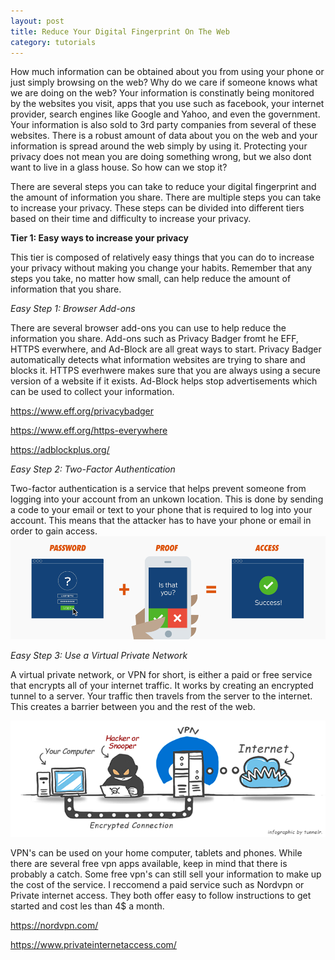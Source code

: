 ```yaml
---
layout: post
title: Reduce Your Digital Fingerprint On The Web
category: tutorials
---
```

How much information can be obtained about you from using your phone or just simply browsing on the web? Why do we care if someone knows what we are doing on the web? Your information is constinatly being monitored by the websites you visit, apps that you use such as facebook, your internet provider, search engines like Google and Yahoo, and even the government. Your information is also sold to 3rd party companies from several of these websites. There is a robust amount of data about you on the web and your information is spread around the web simply by using it. Protecting your privacy does not mean you are doing something wrong, but we also dont want to live in a glass house. So how can we stop it? 

There are several steps you can take to reduce your digital fingerprint and the amount of information you share. There are multiple steps you can take to increase your privacy. These steps can be divided into different tiers based on their time and difficulty to increase your privacy. 

<b>Tier 1: Easy ways to increase your privacy</b>

This tier is composed of relatively easy things that you can do to increase your privacy without making you change your habits. Remember that any steps you take, no matter how small, can help reduce the amount of information that you share. 

<i> Easy Step 1: Browser Add-ons</i>

There are several browser add-ons you can use to help reduce the information you share. Add-ons such as Privacy Badger fromt he EFF, HTTPS everwhere, and Ad-Block are all great ways to start. Privacy Badger automatically detects what information websites are trying to share and blocks it. HTTPS everhwere makes sure that you are always using a secure version of a website if it exists. Ad-Block helps stop advertisements which can be used to collect your information. 

<a href="https://www.eff.org/privacybadger">https://www.eff.org/privacybadger</a>

<a href="https://www.eff.org/https-everywhere">https://www.eff.org/https-everywhere</a>

<a href="https://adblockplus.org/">https://adblockplus.org/</a>

<i> Easy Step 2: Two-Factor Authentication</i>

Two-factor authentication is a service that helps prevent someone from logging into your account from an unkown location. This is done by sending a code to your email or text to your phone that is required to log into your account. This means that the attacker has to have your phone or email in order to gain access. 
![Image description](/images/2factor.png)

<i> Easy Step 3: Use a Virtual Private Network</i>

A virtual private network, or VPN for short, is either a paid or free service that encrypts all of your internet traffic. It works by creating an encrypted tunnel to a server. Your traffic then travels from the server to the internet. This creates a barrier between you and the rest of the web. 

![Image description](/images/vpnpic.png)

VPN's can be used on your home computer, tablets and phones. While there are several free vpn apps available, keep in mind that there is probably a catch. Some free vpn's can still sell your information to make up the cost of the service. I reccomend a paid service such as Nordvpn or Private internet access. They both offer easy to follow instructions to get started and cost les than 4$ a month. 

<a href="https://nordvpn.com/">https://nordvpn.com/</a>

<a href="https://www.privateinternetaccess.com/">https://www.privateinternetaccess.com/</a>


